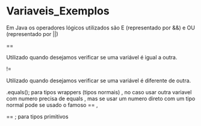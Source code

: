 # Variaveis_Exemplos

Em Java os operadores lógicos utilizados são E (representado por &&) e OU (representado por ||)




==

Utilizado quando desejamos verificar se uma variável é igual a outra.

!=

Utilizado quando desejamos verificar se uma variável é diferente de outra.

.equals(); para tipos wrappers (tipos normais) , no caso usar outra variavel com numero precisa de equals , mas se usar um numero direto com um tipo normal pode se usado
o famoso == ,

== ; para tipos primitivos 
